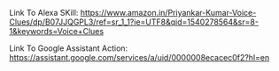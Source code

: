 Link To Alexa SKill: https://www.amazon.in/Priyankar-Kumar-Voice-Clues/dp/B07JJQGPL3/ref=sr_1_1?ie=UTF8&qid=1540278564&sr=8-1&keywords=Voice+Clues

Link To Google Assistant Action: https://assistant.google.com/services/a/uid/0000008ecacec0f2?hl=en
